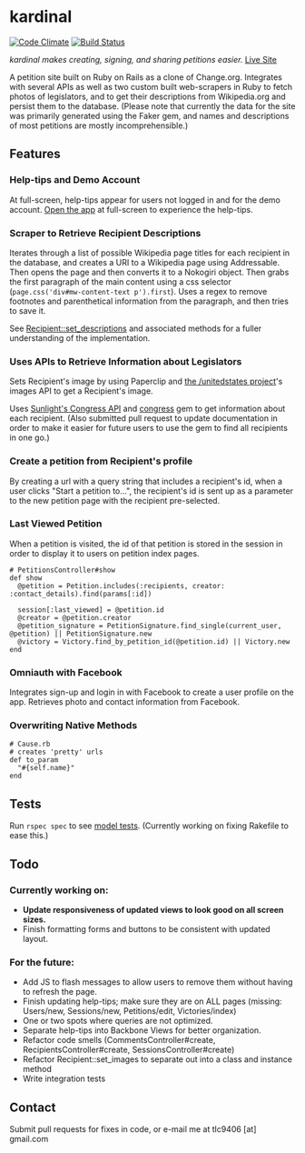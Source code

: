 # kardinal

[![Code Climate](https://codeclimate.com/github/timothylevi/kardinal.png)](https://codeclimate.com/github/timothylevi/kardinal)
[![Build Status](https://travis-ci.org/timothylevi/kardinal.png?branch=master)](https://travis-ci.org/timothylevi/kardinal)

_kardinal makes creating, signing, and sharing petitions easier._
[Live Site](http://kardinal.timothylevi.com)

A petition site built on Ruby on Rails as a clone of Change.org. Integrates with several APIs as well as two custom built web-scrapers in Ruby to fetch photos of legislators, and to get their descriptions from Wikipedia.org and persist them to the database. (Please note that currently the data for the site was primarily generated using the Faker gem, and names and descriptions of most petitions are mostly incomprehensible.)

## Features

### Help-tips and Demo Account

At full-screen, help-tips appear for users not logged in and for the demo account. [Open the app](http://kardinal.timothylevi.com) at full-screen to experience the help-tips.

### Scraper to Retrieve Recipient Descriptions

Iterates through a list of possible Wikipedia page titles for each recipient in the database, and creates a URI to a Wikipedia page using Addressable. Then opens the page and then converts it to a Nokogiri object. Then grabs the first paragraph of the main content using a css selector (`page.css('div#mw-content-text p').first`). Uses a regex to remove footnotes and parenthetical information from the paragraph, and then tries to save it.

See [Recipient::set_descriptions](https://github.com/timothylevi/kardinal/blob/master/app/models/recipient.rb) and associated methods for a fuller understanding of the implementation.

### Uses APIs to Retrieve Information about Legislators

Sets Recipient's image by using Paperclip and [the /unitedstates project](http://theunitedstates.io/)'s images API to get a Recipient's image.

Uses [Sunlight's Congress API](http://sunlightlabs.github.io/congress/) and [congress](http://rubygems.org/gems/congress) gem to get information about each recipient. (Also submitted pull request to update documentation in order to make it easier for future users to use the gem to find all recipients in one go.)

### Create a petition from Recipient's profile

By creating a url with a query string that includes a recipient's id, when a user clicks "Start a petition to...", the recipient's id is sent up as a parameter to the new petition page with the recipient pre-selected.

### Last Viewed Petition

When a petition is visited, the id of that petition is stored in the session in order to display it to users on petition index pages.

    # PetitionsController#show
    def show
      @petition = Petition.includes(:recipients, creator: :contact_details).find(params[:id])

      session[:last_viewed] = @petition.id
      @creator = @petition.creator
      @petition_signature = PetitionSignature.find_single(current_user, @petition) || PetitionSignature.new
      @victory = Victory.find_by_petition_id(@petition.id) || Victory.new
    end

### Omniauth with Facebook

Integrates sign-up and login in with Facebook to create a user profile on the app. Retrieves photo and contact information from Facebook.

### Overwriting Native Methods

    # Cause.rb
    # creates 'pretty' urls
    def to_param
      "#{self.name}"
    end

## Tests

Run `rspec spec` to see [model tests](https://github.com/timothylevi/kardinal/tree/master/spec/models). (Currently working on fixing Rakefile to ease this.)

## Todo

### Currently working on:

* **Update responsiveness of updated views to look good on all screen sizes.**
* Finish formatting forms and buttons to be consistent with updated layout.

### For the future:

* Add JS to flash messages to allow users to remove them without having to refresh the page.
* Finish updating help-tips; make sure they are on ALL pages (missing: Users/new, Sessions/new, Petitions/edit, Victories/index)
* One or two spots where queries are not optimized.
* Separate help-tips into Backbone Views for better organization.
* Refactor code smells (CommentsController#create, RecipientsController#create, SessionsController#create)
* Refactor Recipient::set_images to separate out into a class and instance method
* Write integration tests

## Contact

Submit pull requests for fixes in code, or e-mail me at tlc9406 [at] gmail.com
